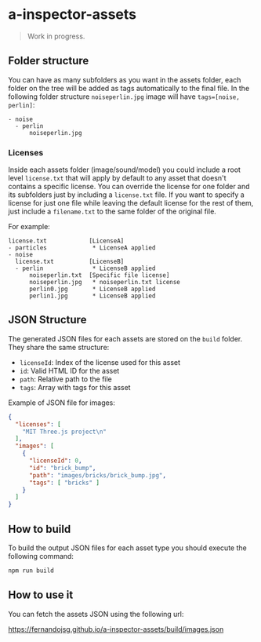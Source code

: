 # a-inspector-assets

> Work in progress.

## Folder structure

You can have as many subfolders as you want in the assets folder, each folder on the tree will be added as tags automatically to the final file. In the following folder structure `noiseperlin.jpg` image will have `tags=[noise, perlin]`:

```
- noise
  - perlin
      noiseperlin.jpg  
```

### Licenses

Inside each assets folder (image/sound/model) you could include a root level `license.txt` that will apply by default to any asset that doesn't contains a specific license. You can override the license for one folder and its subfolders just by including a `license.txt` file.
If you want to specify a license for just one file while leaving the default license for the rest of them, just include a `filename.txt` to the same folder of the original file.

For example:

```
license.txt            [LicenseA]
- particles             * LicenseA applied
- noise
  license.txt          [LicenseB]
  - perlin              * LicenseB applied
      noiseperlin.txt  [Specific file license]
      noiseperlin.jpg   * noiseperlin.txt license
      perlin0.jpg       * LicenseB applied
      perlin1.jpg       * LicenseB applied
```

## JSON Structure

The generated JSON files for each assets are stored on the `build` folder. They share the same structure:
- `licenseId`: Index of the license used for this asset
- `id`: Valid HTML ID for the asset
- `path`: Relative path to the file
- `tags`: Array with tags for this asset

Example of JSON file for images:

```json
{
  "licenses": [
    "MIT Three.js project\n"
  ],
  "images": [
    {
      "licenseId": 0,
      "id": "brick_bump",
      "path": "images/bricks/brick_bump.jpg",
      "tags": [ "bricks" ]
    }
  ]
}
```

## How to build

To build the output JSON files for each asset type you should execute the following command:

```bash
npm run build
```

## How to use it

You can fetch the assets JSON using the following url:

https://fernandojsg.github.io/a-inspector-assets/build/images.json

